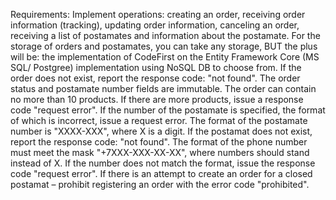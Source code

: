 Requirements:
Implement operations: creating an order, receiving order information (tracking), updating order information, canceling an order, receiving a list of postamates and information about the postamate.
For the storage of orders and postamates, you can take any storage, BUT the plus will be:
the implementation of CodeFirst on the Entity Framework Core (MS SQL/ Postgree)
implementation using NoSQL DB to choose from.
If the order does not exist, report the response code: "not found".
The order status and postamate number fields are immutable.
The order can contain no more than 10 products. If there are more products, issue a response code "request error".
If the number of the postamate is specified, the format of which is incorrect, issue a request error. The format of the postamate number is "XXXX-XXX", where X is a digit.
If the postamat does not exist, report the response code: "not found".
The format of the phone number must meet the mask "+7XXX-XXX-XX-XX", where numbers should stand instead of X. If the number does not match the format, issue the response code "request error".
If there is an attempt to create an order for a closed postamat – prohibit registering an order with the error code "prohibited".
